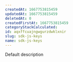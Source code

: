 ```yaml
---
createdAt: 1667753815459
updatedAt: 1667753815459
deletedAt: 0
createdFirstAt: 1667753815459
categoryStackCalculated: 
id: aqxffcuajngwgurzdwklxnir
slug: sdk-js-keys
name: sdk-js-keys
---
```


Default description